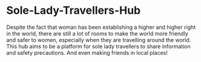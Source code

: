 # Sole-Lady-Travellers-Hub
Despite the fact that woman has been establishing a higher and higher right in the world, there are still a lot of rooms to make the world more friendly and safer to women, especially when they are travelling around the world. This hub aims to be a platform for sole lady travellers to share information and safety precautions. And even making friends in local places! 
